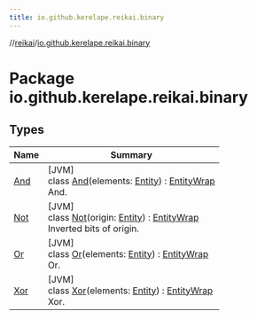 ```yaml
---
title: io.github.kerelape.reikai.binary
---
```

//[reikai](../../index.html)/[io.github.kerelape.reikai.binary](index.html)



# Package io.github.kerelape.reikai.binary



## Types


| Name | Summary |
|---|---|
| [And](-and/index.html) | [JVM]<br>class [And](-and/index.html)(elements: [Entity](../io.github.kerelape.reikai.core/-entity/index.html)) : [EntityWrap](../io.github.kerelape.reikai.core/-entity-wrap/index.html)<br>And. |
| [Not](-not/index.html) | [JVM]<br>class [Not](-not/index.html)(origin: [Entity](../io.github.kerelape.reikai.core/-entity/index.html)) : [EntityWrap](../io.github.kerelape.reikai.core/-entity-wrap/index.html)<br>Inverted bits of origin. |
| [Or](-or/index.html) | [JVM]<br>class [Or](-or/index.html)(elements: [Entity](../io.github.kerelape.reikai.core/-entity/index.html)) : [EntityWrap](../io.github.kerelape.reikai.core/-entity-wrap/index.html)<br>Or. |
| [Xor](-xor/index.html) | [JVM]<br>class [Xor](-xor/index.html)(elements: [Entity](../io.github.kerelape.reikai.core/-entity/index.html)) : [EntityWrap](../io.github.kerelape.reikai.core/-entity-wrap/index.html)<br>Xor. |

